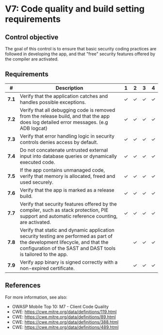 # V7: Code quality and build setting requirements

## Control objective

The goal of this control is to ensure that basic security coding practices are followed in developing the app, and that "free" security features offered by the compiler are activated.

## Requirements

| # | Description | 1 | 2 | 3 | 4 |
| --- | --- | --- | --- | --- | --- |
| **7.1** | Verify that the application catches and handles possible exceptions.| ✓ | ✓ | ✓ | ✓ |
| **7.2** | Verify that all debugging code is removed from the release build, and that the app does log detailed error messages. (e.g ADB logcat)| ✓ | ✓ | ✓ | ✓ |
| **7.3** | Verify that error handling logic in security controls denies access by default. | ✓ | ✓ | ✓ | ✓ |
| **7.4** | Do not concatenate untrusted external input into database queries or dynamically executed code. | ✓ | ✓ | ✓ | ✓ |
| **7.5** | If the app contains unmanaged code, verify that memory is allocated, freed and used securely.  | ✓ | ✓ | ✓ | ✓ |
| **7.6** | Verify that the app is marked as a release build. | ✓ | ✓ | ✓ | ✓ |
| **7.7** | Verify that security features offered by the compiler, such as stack protection, PIE support and automatic reference counting, are activated. | ✓ | ✓ | ✓ | ✓ |
| **7.8** | Verify that static and dynamic application security testing are performed as part of the development lifecycle, and that the configuration of the SAST and DAST tools is tailored to the app. |   | ✓ | ✓ | ✓ |
| **7.9** | Verify app binary is signed correctly with a non-expired certificate. |   | ✓ | ✓ | ✓ |

## References

For more information, see also:

- OWASP Mobile Top 10:  M7 - Client Code Quality
- CWE: https://cwe.mitre.org/data/definitions/119.html
- CWE: https://cwe.mitre.org/data/definitions/89.html
- CWE: https://cwe.mitre.org/data/definitions/388.html
- CWE: https://cwe.mitre.org/data/definitions/489.html
